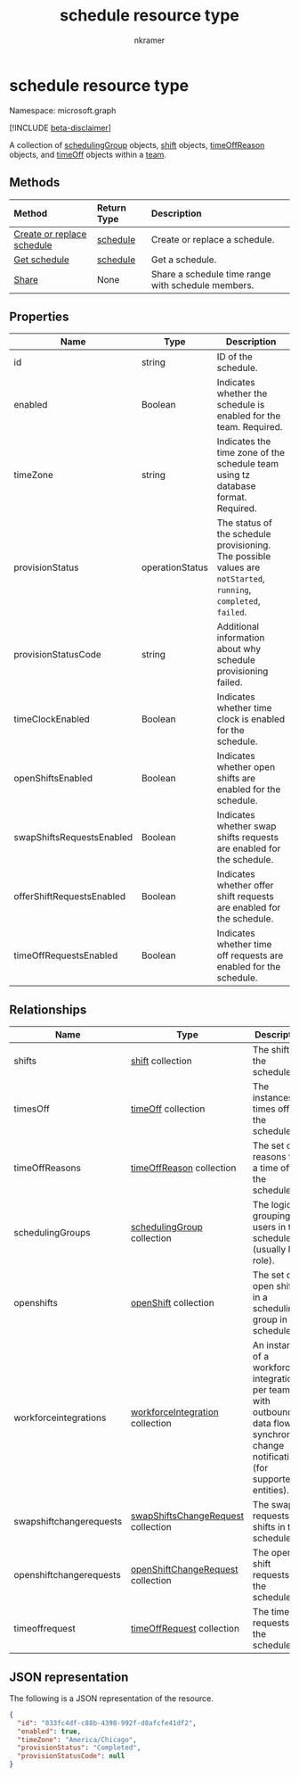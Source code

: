 ﻿---
title: "schedule resource type"
description: "A collection of schedulingGroups, shifts, timeOffReasons and timesOff within a team."
author: "nkramer"
localization_priority: Normal
ms.prod: "microsoft-teams"
doc_type: resourcePageType
---

# schedule resource type

Namespace: microsoft.graph

[!INCLUDE [beta-disclaimer](../../includes/beta-disclaimer.md)]

A collection of [schedulingGroup](schedulinggroup.md) objects, [shift](shift.md) objects, [timeOffReason](timeoffreason.md) objects, and [timeOff](timeoff.md) objects within a [team](../resources/team.md). 

## Methods

| Method                                                    | Return Type             | Description                                        |
| :-------------------------------------------------------- | :---------------------- | :------------------------------------------------- |
| [Create or replace schedule](../api/team-put-schedule.md) | [schedule](schedule.md) | Create or replace a schedule.                      |
| [Get schedule](../api/schedule-get.md)                    | [schedule](schedule.md) | Get a schedule.                                    |
| [Share](../api/schedule-share.md)                         | None                    | Share a schedule time range with schedule members. |

## Properties

| Name                      | Type            | Description                                                                                                      |
| ------------------------- | --------------- | ---------------------------------------------------------------------------------------------------------------- |
| id                        | string          | ID of the schedule.                                                                                              |
| enabled                   | Boolean         | Indicates whether the schedule is enabled for the team. Required.                                                |
| timeZone                  | string          | Indicates the time zone of the schedule team using tz database format. Required.                                 |
| provisionStatus           | operationStatus | The status of the schedule provisioning. The possible values are `notStarted`, `running`, `completed`, `failed`. |
| provisionStatusCode       | string          | Additional information about why schedule provisioning failed.                                                   |
| timeClockEnabled          | Boolean         | Indicates whether time clock is enabled for the schedule.                                                        |
| openShiftsEnabled         | Boolean         | Indicates whether open shifts are enabled for the schedule.                                                      |
| swapShiftsRequestsEnabled | Boolean         | Indicates whether swap shifts requests are enabled for the schedule.                                             |
| offerShiftRequestsEnabled | Boolean         | Indicates whether offer shift requests are enabled for the schedule.                                             |
| timeOffRequestsEnabled    | Boolean         | Indicates whether time off requests are enabled for the schedule.                                                |

## Relationships

| Name                    | Type                                                             | Description                                                                                                                           |
| ----------------------- | ---------------------------------------------------------------- | ------------------------------------------------------------------------------------------------------------------------------------- |
| shifts                  | [shift](shift.md) collection                                     | The shifts in the schedule.                                                                                                           |
| timesOff                | [timeOff](timeoff.md) collection                                 | The instances of times off in the schedule.                                                                                           |
| timeOffReasons          | [timeOffReason](timeoffreason.md) collection                     | The set of reasons for a time off in the schedule.                                                                                    |
| schedulingGroups        | [schedulingGroup](schedulinggroup.md) collection                 | The logical grouping of users in the schedule (usually by role).                                                                      |
| openshifts              | [openShift](openshift.md) collection                             | The set of open shifts in a scheduling group in the schedule.                                                                         |
| workforceintegrations   | [workforceIntegration](workforceintegration.md) collection       | An instance of a workforce integration per team with outbound data flow on synchronous change notifications (for supported entities). |
| swapshiftchangerequests | [swapShiftsChangeRequest](swapshiftschangerequest.md) collection | The swap requests for shifts in the schedule.                                                                                         |
| openshiftchangerequests | [openShiftChangeRequest](openshiftchangerequest.md) collection   | The open shift requests in the schedule.                                                                                              |
| timeoffrequest          | [timeOffRequest](timeoffrequest.md) collection                   | The time off requests in the schedule.                                                                                                |

## JSON representation

The following is a JSON representation of the resource.

<!-- {
  "blockType": "resource",
  "keyProperty": "id",
  "@odata.type": "microsoft.graph.schedule"
}-->

```json
{
  "id": "833fc4df-c88b-4398-992f-d8afcfe41df2",
  "enabled": true,
  "timeZone": "America/Chicago",
  "provisionStatus": "Completed",
  "provisionStatusCode": null
}
```

<!-- uuid: 8fcb5dbc-d5aa-4681-8e31-b001d5168d79
2015-10-25 14:57:30 UTC -->

<!--
{
  "type": "#page.annotation",
  "description": "schedule resource",
  "keywords": "",
  "section": "documentation",
  "tocPath": "",
  "suppressions": []
}
-->
